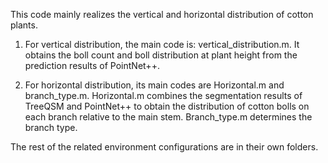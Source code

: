 This code mainly realizes the vertical and horizontal distribution of cotton plants.

1. For vertical distribution, the main code is: vertical_distribution.m. It obtains the boll count and boll distribution at plant height from the prediction results of PointNet++.

2. For horizontal distribution, its main codes are Horizontal.m and branch_type.m. Horizontal.m combines the segmentation results of TreeQSM and PointNet++ to obtain the distribution of cotton bolls on each branch relative to the main stem. Branch_type.m determines the branch type.

The rest of the related environment configurations are in their own folders.